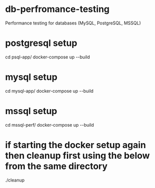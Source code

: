 # db-perfromance-testing
Performance testing for databases (MySQL, PostgreSQL, MSSQL) 

# postgresql setup
cd psql-app/
docker-compose up --build

# mysql setup
cd mysql-app/
docker-compose up --build

# mssql setup
cd mssql-perf/
docker-compose up --build

# if starting the docker setup again then cleanup first using the below from the same directory
./cleanup
